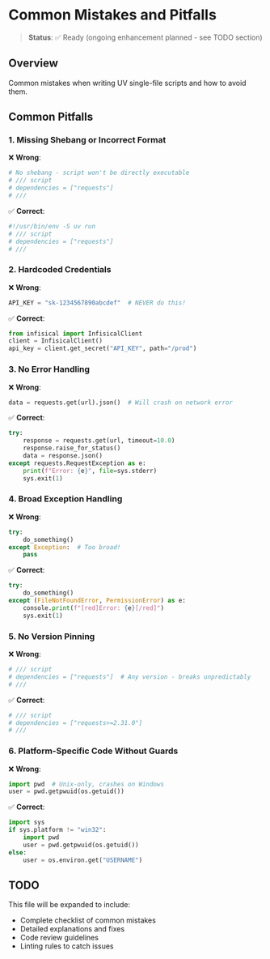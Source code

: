 # Common Mistakes and Pitfalls

> **Status**: ✅ Ready (ongoing enhancement planned - see TODO section)

## Overview

Common mistakes when writing UV single-file scripts and how to avoid them.

## Common Pitfalls

### 1. Missing Shebang or Incorrect Format

❌ **Wrong**:
```python
# No shebang - script won't be directly executable
# /// script
# dependencies = ["requests"]
# ///
```

✅ **Correct**:
```python
#!/usr/bin/env -S uv run
# /// script
# dependencies = ["requests"]
# ///
```

### 2. Hardcoded Credentials

❌ **Wrong**:
```python
API_KEY = "sk-1234567890abcdef"  # NEVER do this!
```

✅ **Correct**:
```python
from infisical import InfisicalClient
client = InfisicalClient()
api_key = client.get_secret("API_KEY", path="/prod")
```

### 3. No Error Handling

❌ **Wrong**:
```python
data = requests.get(url).json()  # Will crash on network error
```

✅ **Correct**:
```python
try:
    response = requests.get(url, timeout=10.0)
    response.raise_for_status()
    data = response.json()
except requests.RequestException as e:
    print(f"Error: {e}", file=sys.stderr)
    sys.exit(1)
```

### 4. Broad Exception Handling

❌ **Wrong**:
```python
try:
    do_something()
except Exception:  # Too broad!
    pass
```

✅ **Correct**:
```python
try:
    do_something()
except (FileNotFoundError, PermissionError) as e:
    console.print(f"[red]Error: {e}[/red]")
    sys.exit(1)
```

### 5. No Version Pinning

❌ **Wrong**:
```python
# /// script
# dependencies = ["requests"]  # Any version - breaks unpredictably
# ///
```

✅ **Correct**:
```python
# /// script
# dependencies = ["requests>=2.31.0"]
# ///
```

### 6. Platform-Specific Code Without Guards

❌ **Wrong**:
```python
import pwd  # Unix-only, crashes on Windows
user = pwd.getpwuid(os.getuid())
```

✅ **Correct**:
```python
import sys
if sys.platform != "win32":
    import pwd
    user = pwd.getpwuid(os.getuid())
else:
    user = os.environ.get("USERNAME")
```

## TODO

This file will be expanded to include:

- Complete checklist of common mistakes
- Detailed explanations and fixes
- Code review guidelines
- Linting rules to catch issues
